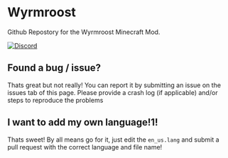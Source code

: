 # Wyrmroost
Github Repostory for the Wyrmroost Minecraft Mod.

[![Discord](https://img.shields.io/discord/313125603924639766.svg?color=%237289da&label=Discord&logo=discord&logoColor=%237289da)](https://discord.gg/h8zRw9H)

## Found a bug / issue?
Thats great but not really! You can report it by submitting an issue on the issues tab of this page. Please provide a crash log (if applicable) and/or steps to reproduce the problems

## I want to add my own language!1!
Thats sweet! By all means go for it, just edit the `en_us.lang` and submit a pull request with the correct language and file name!

